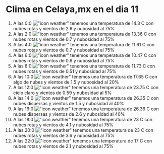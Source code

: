 # Clima en Celaya,mx en el dia 11

1. A las 0:0 !["icon weather"](http://openweathermap.org/img/w/04n.png) tenemos una temperatura de 14.3 C con nubes rotas y  vientos de 2.6 y nubosidad al 75%
1. A las 2:0 !["icon weather"](http://openweathermap.org/img/w/04n.png) tenemos una temperatura de 13.36 C con nubes rotas y  vientos de 0.7 y nubosidad al 75%
1. A las 4:0 !["icon weather"](http://openweathermap.org/img/w/04n.png) tenemos una temperatura de 11.61 C con nubes rotas y  vientos de 0.7 y nubosidad al 75%
1. A las 6:0 !["icon weather"](http://openweathermap.org/img/w/04n.png) tenemos una temperatura de 10.47 C con nubes rotas y  vientos de 0.6 y nubosidad al 75%
1. A las 8:0 !["icon weather"](http://openweathermap.org/img/w/04d.png) tenemos una temperatura de 11.73 C con nubes rotas y  vientos de 0.51 y nubosidad al 75%
1. A las 10:0 !["icon weather"](http://openweathermap.org/img/w/02d.png) tenemos una temperatura de 17.65 C con algo de nubes y  vientos de 1.5 y nubosidad al 20%
1. A las 12:0 !["icon weather"](http://openweathermap.org/img/w/01d.png) tenemos una temperatura de 23.75 C con cielo claro y  vientos de 0.59 y nubosidad al 5%
1. A las 14:0 !["icon weather"](http://openweathermap.org/img/w/03d.png) tenemos una temperatura de 26.35 C con nubes dispersas y  vientos de 1.5 y nubosidad al 40%
1. A las 16:0 !["icon weather"](http://openweathermap.org/img/w/03d.png) tenemos una temperatura de 26.36 C con nubes dispersas y  vientos de 2.6 y nubosidad al 40%
1. A las 18:0 !["icon weather"](http://openweathermap.org/img/w/04n.png) tenemos una temperatura de 23 C con nubes rotas y  vientos de 4.1 y nubosidad al 75%
1. A las 20:0 !["icon weather"](http://openweathermap.org/img/w/04n.png) tenemos una temperatura de 23 C con nubes rotas y  vientos de 3.6 y nubosidad al 75%
1. A las 22:0 !["icon weather"](http://openweathermap.org/img/w/04n.png) tenemos una temperatura de 17 C con nubes rotas y  vientos de 2.1 y nubosidad al 75%

